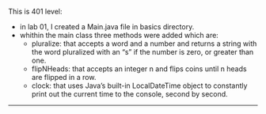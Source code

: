 This is 401 level:
- in lab 01, I created a Main.java file in basics directory.
- whithin the main class three methods were added which are:
  - pluralize:   that accepts a word and a number and returns a string with the word pluralized with an “s” if the number is zero, or greater than one.
  - flipNHeads: that accepts an integer n and flips coins until n heads are flipped in a row.
  - clock: that uses Java’s built-in LocalDateTime object to constantly print out the current time to the console, second by second.
****